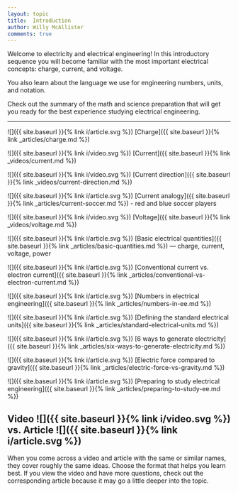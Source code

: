 ```yaml
---
layout: topic
title:  Introduction
author: Willy McAllister
comments: true
---
```


Welcome to electricity and electrical engineering! In this introductory sequence you will become familiar with the most important electrical concepts: charge, current, and voltage. 

You also learn about the language we use for engineering numbers, units, and notation. 

Check out the summary of the math and science preparation that will get you ready for the best experience studying electrical engineering.

----

![]({{ site.baseurl }}{% link i/article.svg %}) [Charge]({{ site.baseurl }}{% link _articles/charge.md %})

![]({{ site.baseurl }}{% link i/video.svg %}) [Current]({{ site.baseurl }}{% link _videos/current.md %})

![]({{ site.baseurl }}{% link i/video.svg %}) [Current direction]({{ site.baseurl }}{% link _videos/current-direction.md %})

![]({{ site.baseurl }}{% link i/article.svg %}) [Current analogy]({{ site.baseurl }}{% link _articles/current-soccer.md %}) - red and blue soccer players

![]({{ site.baseurl }}{% link i/video.svg %}) [Voltage]({{ site.baseurl }}{% link _videos/voltage.md %})

![]({{ site.baseurl }}{% link i/article.svg %}) [Basic electrical quantities]({{ site.baseurl }}{% link _articles/basic-quantities.md %}) — charge, current, voltage, power

![]({{ site.baseurl }}{% link i/article.svg %}) [Conventional current vs. electron current]({{ site.baseurl }}{% link _articles/conventional-vs-electron-current.md %})

![]({{ site.baseurl }}{% link i/article.svg %}) [Numbers in electrical engineering]({{ site.baseurl }}{% link _articles/numbers-in-ee.md %})

![]({{ site.baseurl }}{% link i/article.svg %}) [Defining the standard electrical units]({{ site.baseurl }}{% link _articles/standard-electrical-units.md %})

![]({{ site.baseurl }}{% link i/article.svg %}) [6 ways to generate electricity]({{ site.baseurl }}{% link _articles/six-ways-to-generate-electricity.md %})

![]({{ site.baseurl }}{% link i/article.svg %}) [Electric force compared to gravity]({{ site.baseurl }}{% link _articles/electric-force-vs-gravity.md %})

![]({{ site.baseurl }}{% link i/article.svg %}) [Preparing to study electrical engineering]({{ site.baseurl }}{% link _articles/preparing-to-study-ee.md %})

## Video ![]({{ site.baseurl }}{% link i/video.svg %}) vs. Article ![]({{ site.baseurl }}{% link i/article.svg %})

When you come across a video and article with the same or similar names, they cover roughly the same ideas. Choose the format that helps you learn best. If you view the video and have more questions, check out the corresponding article because it may go a little deeper into the topic.

